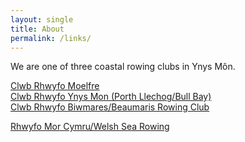 ```yaml
---
layout: single
title: About
permalink: /links/
---
```

<p>We are one of three coastal rowing clubs in Ynys M&ocirc;n.</p>
<a href="https://www.moelfrerowing.org.uk">Clwb Rhwyfo Moelfre</a><br />
<a href="https://ynysmonrowing.co.uk">Clwb Rhwyfo Ynys Mon (Porth Llechog/Bull Bay)</a><br />
<a href="https://www.beaumarisrowingclub.org.uk">Clwb Rhwyfo Biwmares/Beaumaris Rowing Club</a><br />
<p>
<a href="https://www.searowing.wales">Rhwyfo Mor Cymru/Welsh Sea Rowing</a><br />
</p>
